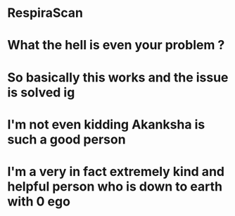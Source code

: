 # RespiraScan
# What the hell is even your problem ?
# So basically this works and the issue is solved ig
# I'm not even kidding Akanksha is such a good person
# I'm a very in fact extremely kind and helpful person who is down to earth with 0 ego
